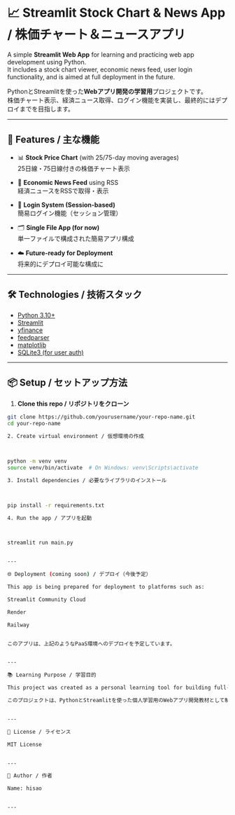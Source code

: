 # 📈 Streamlit Stock Chart & News App / 株価チャート＆ニュースアプリ

A simple **Streamlit Web App** for learning and practicing web app development using Python.  
It includes a stock chart viewer, economic news feed, user login functionality, and is aimed at full deployment in the future.

PythonとStreamlitを使った**Webアプリ開発の学習用**プロジェクトです。  
株価チャート表示、経済ニュース取得、ログイン機能を実装し、最終的にはデプロイまでを目指します。

---

## 🚀 Features / 主な機能

- 📊 **Stock Price Chart** (with 25/75-day moving averages)  
  25日線・75日線付きの株価チャート表示

- 📰 **Economic News Feed** using RSS  
  経済ニュースをRSSで取得・表示

- 🔐 **Login System (Session-based)**  
  簡易ログイン機能（セッション管理）

- 🗂️ **Single File App (for now)**  
  単一ファイルで構成された簡易アプリ構成

- ☁️ **Future-ready for Deployment**  
  将来的にデプロイ可能な構成に

---

## 🛠️ Technologies / 技術スタック

- [Python 3.10+](https://www.python.org/)
- [Streamlit](https://streamlit.io/)
- [yfinance](https://pypi.org/project/yfinance/)
- [feedparser](https://pypi.org/project/feedparser/)
- [matplotlib](https://matplotlib.org/)
- [SQLite3 (for user auth)](https://www.sqlite.org/index.html)

---

## 📦 Setup / セットアップ方法

1. **Clone this repo / リポジトリをクローン**
```bash
git clone https://github.com/yourusername/your-repo-name.git
cd your-repo-name

2. Create virtual environment / 仮想環境の作成



python -m venv venv
source venv/bin/activate  # On Windows: venv\Scripts\activate

3. Install dependencies / 必要なライブラリのインストール



pip install -r requirements.txt

4. Run the app / アプリを起動



streamlit run main.py


---

🌐 Deployment (coming soon) / デプロイ（今後予定）

This app is being prepared for deployment to platforms such as:

Streamlit Community Cloud

Render

Railway


このアプリは、上記のようなPaaS環境へのデプロイを予定しています。


---

📚 Learning Purpose / 学習目的

This project was created as a personal learning tool for building full-stack data apps with Python and Streamlit.

このプロジェクトは、PythonとStreamlitを使った個人学習用のWebアプリ開発教材として制作されました。


---

📄 License / ライセンス

MIT License


---

🙌 Author / 作者

Name: hisao


---